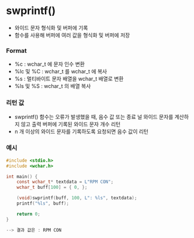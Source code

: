 # swprintf()
- 와이드 문자 형식화 및 버퍼에 기록
- 함수를 사용해 버퍼에 여러 값을 형식화 및 버퍼에 저장

### Format
- %c : wchar_t 에 문자 인수 변환
- %lc 및 %C : wchar_t 를 wchar_t 에 복사
- %s : 멀티바이트 문자 배열을 wchar_t 배열로 변환
- %ls 및 %S : wchar_t 의 배열 복사


### 리턴 값
- swprintf() 함수는 오류가 발생했을 때, 음수 값 또는 종료 널 와이드 문자를 계산하지 않고 출력 버퍼에 기록된 와이드 문자 개수 리턴
- n 개 이상의 와이드 문자를 기록하도록 요청되면 음수 값이 리턴

### 예시
```C
#include <stdio.h>
#include <wchar.h>

int main() {
	const wchar_t* textdata = L"RPM CON";
	wchar_t buff[100] = { 0, };

	(void)swprintf(buff, 100, L": %ls", textdata);
	printf("%ls", buff);

	return 0;
}

--> 결과 값은 : RPM CON
```